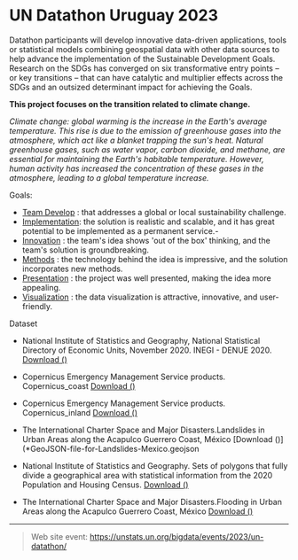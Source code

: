 # UN Datathon Uruguay 2023

Datathon participants will develop innovative data-driven applications, tools or statistical models combining geospatial data with other data sources to help advance the implementation of the Sustainable Development Goals. Research on the SDGs has converged on six transformative entry points – or key transitions – that can have catalytic and multiplier effects across the SDGs and an outsized determinant impact for achieving the Goals.

**This project focuses on the transition related to climate change.**

_Climate change: global warming is the increase in the Earth's average temperature. This rise is due to the emission of greenhouse gases into the atmosphere, which act like a blanket trapping the sun's heat. Natural greenhouse gases, such as water vapor, carbon dioxide, and methane, are essential for maintaining the Earth's habitable temperature. However, human activity has increased the concentration of these gases in the atmosphere, leading to a global temperature increase._

Goals:

- [Team Develop]() : that addresses a global or local sustainability challenge.
- [Implementation](): the solution is realistic and scalable, and it has great potential to be implemented as a permanent service.-
- [Innovation]() : the team's idea shows 'out of the box' thinking, and the team's solution is groundbreaking.
- [Methods]() : the technology behind the idea is impressive, and the solution incorporates new methods.	
- [Presentation]() : the project was well presented, making the idea more appealing.	
- [Visualization]() : the data visualization is attractive, innovative, and user-friendly.	

Dataset

- National Institute of Statistics and Geography, National Statistical Directory of Economic Units, November 2020. INEGI - DENUE 2020.
[Download ()](*denue_12_shp.zip)


- Copernicus Emergency Management Service products. Copernicus_coast 
[Download ()](*EMSR703_AOI01_GRA_MONIT01_v2.zip)


- Copernicus Emergency Management Service products. Copernicus_inland 
[Download ()](*EMSR703_AOI02_GRA_MONIT01_v2.zip)


- The International Charter Space and Major Disasters.Landslides in Urban Areas along the Acapulco Guerrero Coast, México
[Download ()](*GeoJSON-file-for-Landslides-Mexico.geojson


- National Institute of Statistics and Geography. Sets of polygons that fully divide a geographical area with statistical information from the 2020 Population and Housing Census.
[Download ()](*mallaGeo.zip)


- The International Charter Space and Major Disasters.Flooding in Urban Areas along the Acapulco Guerrero Coast, México
[Download ()](*vap-974-1-product.geojson)

____________________________________

> Web site event: https://unstats.un.org/bigdata/events/2023/un-datathon/
